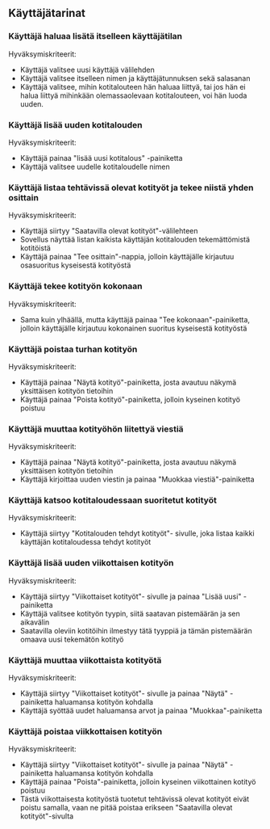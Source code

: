 ## Käyttäjätarinat

### Käyttäjä haluaa lisätä itselleen käyttäjätilan

Hyväksymiskriteerit:
- Käyttäjä valitsee uusi käyttäjä välilehden
- Käyttäjä valitsee itselleen nimen ja käyttäjätunnuksen sekä salasanan
- Käyttäjä valitsee, mihin kotitalouteen hän haluaa liittyä, tai jos hän ei halua liittyä mihinkään olemassaolevaan kotitalouteen, voi hän luoda uuden.

### Käyttäjä lisää uuden kotitalouden

Hyväksymiskriteerit:
- Käyttäjä painaa "lisää uusi kotitalous" -painiketta
- Käyttäjä valitsee uudelle kotitaloudelle nimen

### Käyttäjä listaa tehtävissä olevat kotityöt ja tekee niistä yhden osittain

Hyväksymiskriteerit:
- Käyttäjä siirtyy "Saatavilla olevat kotityöt"-välilehteen
- Sovellus näyttää listan kaikista käyttäjän kotitalouden tekemättömistä kotitöistä
- Käyttäjä painaa "Tee osittain"-nappia, jolloin käyttäjälle kirjautuu osasuoritus kyseisestä kotityöstä

### Käyttäjä tekee kotityön kokonaan

Hyväksymiskriteerit:
- Sama kuin ylhäällä, mutta käyttäjä painaa "Tee kokonaan"-painiketta, jolloin käyttäjälle kirjautuu kokonainen suoritus kyseisestä kotityöstä

### Käyttäjä poistaa turhan kotityön

Hyväksymiskriteerit: 
- Käyttäjä painaa "Näytä kotityö"-painiketta, josta avautuu näkymä yksittäisen kotityön tietoihin
- Käyttäjä painaa "Poista kotityö"-painiketta, jolloin kyseinen kotityö poistuu

### Käyttäjä muuttaa kotityöhön liitettyä viestiä

Hyväksymiskriteerit: 
- Käyttäjä painaa "Näytä kotityö"-painiketta, josta avautuu näkymä yksittäisen kotityön tietoihin
- Käyttäjä kirjoittaa uuden viestin ja painaa "Muokkaa viestiä"-painiketta

### Käyttäjä katsoo kotitaloudessaan suoritetut kotityöt

Hyväksymiskriteerit:
- Käyttäjä siirtyy "Kotitalouden tehdyt kotityöt"- sivulle, joka listaa kaikki käyttäjän kotitaloudessa tehdyt kotityöt

### Käyttäjä lisää uuden viikottaisen kotityön

Hyväksymiskriteerit:
- Käyttäjä siirtyy "Viikottaiset kotityöt"- sivulle ja painaa "Lisää uusi" -painiketta
- Käyttäjä valitsee kotityön tyypin, siitä saatavan pistemäärän ja sen aikavälin
- Saatavilla oleviin kotitöihin ilmestyy tätä tyyppiä ja tämän pistemäärän omaava uusi tekemätön kotityö

### Käyttäjä muuttaa viikottaista kotityötä

Hyväksymiskriteerit:
- Käyttäjä siirtyy "Viikottaiset kotityöt"- sivulle ja painaa "Näytä" -painiketta haluamansa kotityön kohdalla
- Käyttäjä syöttää uudet haluamansa arvot ja painaa "Muokkaa"-painiketta

### Käyttäjä poistaa viikkottaisen kotityön

Hyväksymiskriteerit:
- Käyttäjä siirtyy "Viikottaiset kotityöt"- sivulle ja painaa "Näytä" -painiketta haluamansa kotityön kohdalla
- Käyttäjä painaa "Poista"-painiketta, jolloin kyseinen viikottainen kotityö poistuu
- Tästä viikottaisesta kotityöstä tuotetut tehtävissä olevat kotityöt eivät poistu samalla, vaan ne pitää poistaa erikseen "Saatavilla olevat kotityöt"-sivulta

